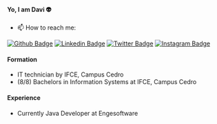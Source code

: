 #### Yo, I am Davi :alien:

- 📫 How to reach me: 

[![Github Badge](https://img.shields.io/badge/-Github-000?style=flat-square&logo=Github&logoColor=white&link=https://github.com/worthdavi)](https://github.com/worthdavi) [![Linkedin Badge](https://img.shields.io/badge/-LinkedIn-blue?style=flat-square&logo=Linkedin&logoColor=white&link=https://www.linkedin.com/in/worthdavi/)](https://www.linkedin.com/in/worthdavi/) [![Twitter Badge](https://img.shields.io/badge/-Twitter-1ca0f1?style=flat-square&labelColor=1ca0f1&logo=twitter&logoColor=white&link=https://twitter.com/worthdavi)](https://twitter.com/worthdavi) [![Instagram Badge](https://img.shields.io/badge/-Instagram-purple?style=flat-square&labelColor=darkpink&logo=instagram&logoColor=white&link=https://instagram.com/worthdavi)](https://instagram.com/worthdavi) 


#### Formation
- IT technician by IFCE, Campus Cedro
- (8/8) Bachelors in Information Systems at IFCE, Campus Cedro

#### Experience
- Currently Java Developer at Engesoftware


